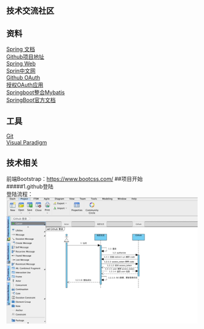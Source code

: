 ## 技术交流社区 

## 资料
[Spring 文档](https://spring.io/guides )   
[Github项目地址](https://github.com/dingchuankun/community_Srpingboot )   
[Spring Web](https://spring.io/guides/gs/serving-web-content/)  
[Sprin中文网](https://www.springcloud.cc/spring-reference.html)    
[Github OAuth](https://developer.github.com/apps/building-github-apps/creating-a-github-app/)   
[授权OAuth应用](https://developer.github.com/apps/building-oauth-apps/authorizing-oauth-apps/)  
[Springboot整合Mybatis](http://mybatis.org/spring-boot-starter/mybatis-spring-boot-autoconfigure/)  
[SpringBoot官方文档](https://docs.spring.io/spring-boot/docs/2.0.0.RC1/reference/htmlsingle/)
## 工具
[Git](https://git-scm.com/ )  
[Visual Paradigm](https://www.visual-paradigm.com/cn/download/community.jsp)
## 技术相关
前端Bootstrap：https://www.bootcss.com/
##项目开始  
#####1.github登陆  
登陆流程：   
 ![image](https://github.com/dingchuankun/community_Srpingboot/blob/master/github%E7%99%BB%E9%99%86.jpg)